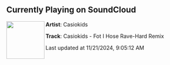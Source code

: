 ## Currently Playing on SoundCloud

[<img align="left" width="100" src="https://i1.sndcdn.com/artworks-yvICUBRU8AHmey78-CzefDg-t500x500.jpg">](https://soundcloud.com/dnzrecords/casiokids-fot-i-hose-rave-hard-remix)

**Artist**: Casiokids 

**Track**: Casiokids - Fot I Hose Rave-Hard Remix

Last updated at 11/21/2024, 9:05:12 AM
